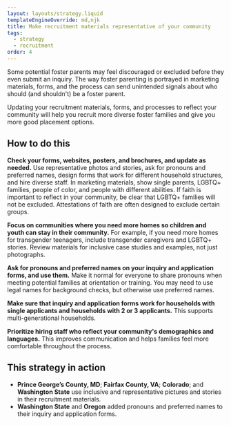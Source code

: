 ```yaml
---
layout: layouts/strategy.liquid
templateEngineOverride: md,njk
title: Make recruitment materials representative of your community
tags:
  - strategy
  - recruitment
order: 4
---
```

Some potential foster parents may feel discouraged or excluded before they even submit an inquiry. The way foster parenting is portrayed in marketing materials, forms, and the process can send unintended signals about who should (and shouldn't) be a foster parent.

Updating your recruitment materials, forms, and processes to reflect your community will help you recruit more diverse foster families and give you more good placement options.

## How to do this

**Check your forms, websites, posters, and brochures, and update as needed.** Use representative photos and stories, ask for pronouns and preferred names, design forms that work for different household structures, and hire diverse staff. In marketing materials, show single parents, LGBTQ+ families, people of color, and people with different abilities. If faith is important to reflect in your community, be clear that LGBTQ+ families will not be excluded. Attestations of faith are often designed to exclude certain groups.

**Focus on communities where you need more homes so children and youth can stay in their community.** For example, if you need more homes for transgender teenagers, include transgender caregivers and LGBTQ+ stories. Review materials for inclusive case studies and examples, not just photographs.

**Ask for pronouns and preferred names on your inquiry and application forms, and use them.** Make it normal for everyone to share pronouns when meeting potential families at orientation or training. You may need to use legal names for background checks, but otherwise use preferred names.

**Make sure that inquiry and application forms work for households with single applicants and households with 2 or 3 applicants.** This supports multi-generational households.

**Prioritize hiring staff who reflect your community's demographics and languages.** This improves communication and helps families feel more comfortable throughout the process.

## This strategy in action

* **Prince George’s County, MD**; **Fairfax County, VA**; **Colorado**; and **Washington State** use inclusive and representative pictures and stories in their recruitment materials.  
* **Washington State** and **Oregon** added pronouns and preferred names to their inquiry and application forms.
